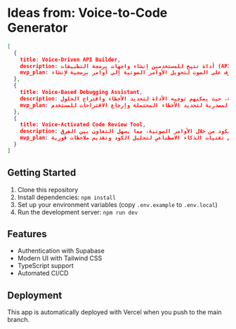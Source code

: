 # Ideas from: Voice-to-Code Generator

```json
[
  {
    title: Voice-Driven API Builder,
    description: أداة تتيح للمستخدمين إنشاء واجهات برمجة التطبيقات (APIs) من خلال الأوامر الصوتية، مما يسهل على المطورين بناء خدماتهم بسرعة.,
    mvp_plan: استخدام مكتبة التعرف على الصوت لتحويل الأوامر الصوتية إلى أوامر برمجية لإنشاء API. إعداد واجهة بسيطة حيث يمكن للمستخدمين إدخال تفاصيل API المطلوبة، ثم استخدام مكتبة مثل Express.js لبناء الهيكل الأساسي.
  },
  {
    title: Voice-Based Debugging Assistant,
    description: أداة تساعد المطورين في تصحيح الأخطاء من خلال الأوامر الصوتية، حيث يمكنهم توجيه الأداة لتحديد الأخطاء واقتراح الحلول.,
    mvp_plan: تطوير نظام بسيط يتعرف على الأوامر الصوتية المتعلقة بالتصحيح، مثل ابحث عن الخطأ في السطر 10. استخدام مكتبات تحليل الشيفرة المصدرية لتحديد الأخطاء المحتملة وإرجاع الاقتراحات للمستخدم.
  },
  {
    title: Voice-Activated Code Review Tool,
    description: أداة تتيح للمستخدمين إجراء مراجعات للكود من خلال الأوامر الصوتية، مما يسهل التعاون بين الفرق.,
    mvp_plan: إنشاء واجهة تفاعلية حيث يمكن للمستخدمين تحميل الكود وإعطاء أوامر صوتية مثل مراجعة هذا الكود. استخدام تقنيات الذكاء الاصطناعي لتحليل الكود وتقديم ملاحظات فورية.
  }
]
```

## Getting Started

1. Clone this repository
2. Install dependencies: `npm install`
3. Set up your environment variables (copy `.env.example` to `.env.local`)
4. Run the development server: `npm run dev`

## Features

- Authentication with Supabase
- Modern UI with Tailwind CSS
- TypeScript support
- Automated CI/CD

## Deployment

This app is automatically deployed with Vercel when you push to the main branch.